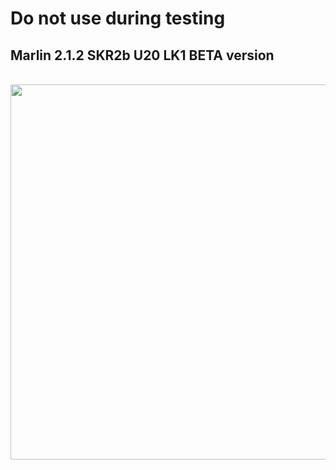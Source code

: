 # Do not use during testing
## Marlin 2.1.2 SKR2b U20 LK1 BETA version
<br />
<img align="center" width="600" src="https://github.com/ted-rcnet/U20-LK1-SKR2b-TFT70-MARLIN/blob/main/Marlin2.1.1-U20-LK1-SKR2b/images/SKR2.png" />
<br />
